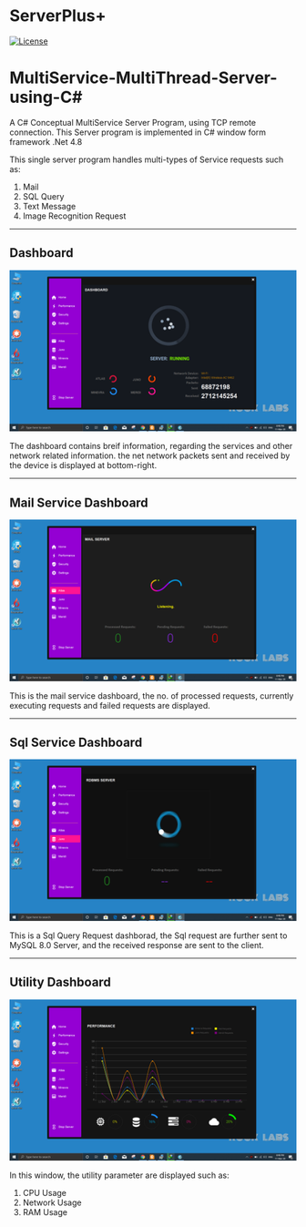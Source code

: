 # ServerPlus+
[![License](https://img.shields.io/badge/License-Mit&nbsp;&nbsp;&nbsp;-greeng)](#)
# MultiService-MultiThread-Server-using-C#
A C# Conceptual MultiService Server Program, using TCP remote connection.
This Server program is implemented in C# window form framework .Net 4.8

This single server program handles multi-types of Service requests such as:
1. Mail
2. SQL Query
3. Text Message 
4. Image Recognition Request


-------------------------------------
Dashboard
-------------------------------------
![GitHub Logo](/ReadmeImages/home.png)

The dashboard contains breif information, regarding the services and other network related information.
the net network packets sent and received by the device is displayed at bottom-right.

-------------------------------------
Mail Service Dashboard
-------------------------------------
![GitHub Logo](/ReadmeImages/mail.png)

This is the mail service dashboard, the no. of processed requests, currently executing requests and failed requests are displayed. 

-------------------------------------
Sql Service Dashboard
-------------------------------------
![GitHub Logo](/ReadmeImages/susql.png)

This is a Sql Query Request dashborad, the Sql request are further sent to MySQL 8.0 Server, and the received response are sent to the client. 

-------------------------------------
Utility Dashboard
-------------------------------------
![GitHub Logo](/ReadmeImages/graph.png)

In this window, the utility parameter are displayed such as:
1. CPU Usage
2. Network Usage
3. RAM Usage
